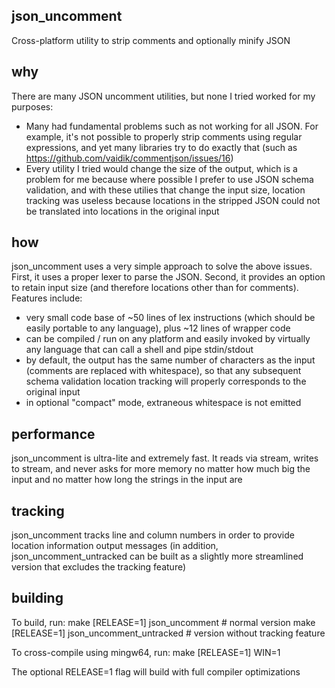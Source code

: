 ## json_uncomment
Cross-platform utility to strip comments and optionally minify JSON

## why
There are many JSON uncomment utilities, but none I tried worked for my purposes:
* Many had fundamental problems such as not working for all JSON. For example, it's not possible to properly strip comments using regular expressions, and yet many libraries try to do exactly that (such as https://github.com/vaidik/commentjson/issues/16)
* Every utility I tried would change the size of the output, which is a problem for me because where possible I prefer to use JSON schema validation, and with these utilies that change the input size, location tracking was useless because locations in the stripped JSON could not be translated into locations in the original input

## how
json_uncomment uses a very simple approach to solve the above issues. First, it uses a proper lexer to parse the JSON. Second, it provides an option to retain input size (and therefore locations other than for comments). Features include:
* very small code base of ~50 lines of lex instructions (which should be easily portable to any language), plus ~12 lines of wrapper code
* can be compiled / run on any platform and easily invoked by virtually any language that can call a shell and pipe stdin/stdout
* by default, the output has the same number of characters as the input (comments are replaced with whitespace), so that any subsequent schema validation location tracking will properly corresponds to the original input
* in optional "compact" mode, extraneous whitespace is not emitted

## performance
json_uncomment is ultra-lite and extremely fast. It reads via stream, writes to stream, and never asks for more memory no matter how much big the input and no matter how long the strings in the input are

## tracking
json_uncomment tracks line and column numbers in order to provide location information output messages (in addition, json_uncomment_untracked can be built as a slightly more streamlined version that excludes the tracking feature)

## building
To build, run:
   make [RELEASE=1] json_uncomment # normal version
   make [RELEASE=1] json_uncomment_untracked # version without tracking feature

To cross-compile using mingw64, run:
   make [RELEASE=1] WIN=1

The optional RELEASE=1 flag will build with full compiler optimizations
